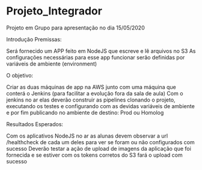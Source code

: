 # Projeto_Integrador















Projeto em Grupo para apresentação no dia 15/05/2020 



Introdução
Premissas:  

Será fornecido um APP feito em NodeJS que escreve e lê arquivos no S3
As configurações necessárias para esse app funcionar serão definidas por variáveis de ambiente (environment)

O objetivo:

Criar as duas máquinas de app na AWS junto com uma máquina que conterá o Jenkins (para facilitar a evolução
fora da sala de aula)
Com o jenkins no ar elas deverão construir as pipelines clonando o projeto, executando os testes e configurando 
com as devidas variáveis de ambiente e por fim publicando no ambiente de destino: Prod ou Homolog

Resultados Esperados:

Com os aplicativos NodeJS no ar as alunas devem observar a url /healthcheck de cada um deles para ver se foram ou não configurados com sucesso
Deverão testar a ação de upload de imagens da aplicação que foi fornecida e se estiver com os tokens corretos do S3 fará o upload com sucesso

